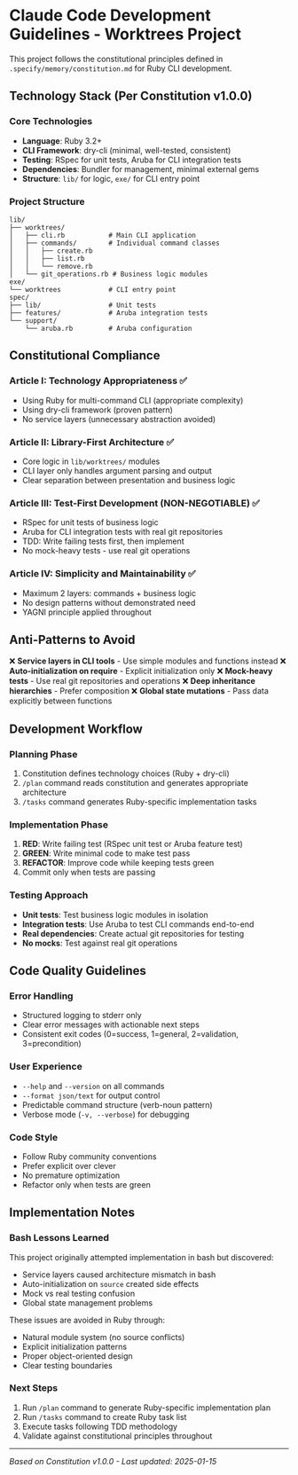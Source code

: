 # Claude Code Development Guidelines - Worktrees Project

This project follows the constitutional principles defined in `.specify/memory/constitution.md` for Ruby CLI development.

## Technology Stack (Per Constitution v1.0.0)

### Core Technologies
- **Language**: Ruby 3.2+
- **CLI Framework**: dry-cli (minimal, well-tested, consistent)
- **Testing**: RSpec for unit tests, Aruba for CLI integration tests
- **Dependencies**: Bundler for management, minimal external gems
- **Structure**: `lib/` for logic, `exe/` for CLI entry point

### Project Structure
```
lib/
├── worktrees/
│   ├── cli.rb           # Main CLI application
│   ├── commands/        # Individual command classes
│   │   ├── create.rb
│   │   ├── list.rb
│   │   └── remove.rb
│   └── git_operations.rb # Business logic modules
exe/
└── worktrees            # CLI entry point
spec/
├── lib/                 # Unit tests
├── features/            # Aruba integration tests
└── support/
    └── aruba.rb         # Aruba configuration
```

## Constitutional Compliance

### Article I: Technology Appropriateness ✅
- Using Ruby for multi-command CLI (appropriate complexity)
- Using dry-cli framework (proven pattern)
- No service layers (unnecessary abstraction avoided)

### Article II: Library-First Architecture ✅
- Core logic in `lib/worktrees/` modules
- CLI layer only handles argument parsing and output
- Clear separation between presentation and business logic

### Article III: Test-First Development (NON-NEGOTIABLE) ✅
- RSpec for unit tests of business logic
- Aruba for CLI integration tests with real git repositories
- TDD: Write failing tests first, then implement
- No mock-heavy tests - use real git operations

### Article IV: Simplicity and Maintainability ✅
- Maximum 2 layers: commands + business logic
- No design patterns without demonstrated need
- YAGNI principle applied throughout

## Anti-Patterns to Avoid

❌ **Service layers in CLI tools** - Use simple modules and functions instead
❌ **Auto-initialization on require** - Explicit initialization only
❌ **Mock-heavy tests** - Use real git repositories and operations
❌ **Deep inheritance hierarchies** - Prefer composition
❌ **Global state mutations** - Pass data explicitly between functions

## Development Workflow

### Planning Phase
1. Constitution defines technology choices (Ruby + dry-cli)
2. `/plan` command reads constitution and generates appropriate architecture
3. `/tasks` command generates Ruby-specific implementation tasks

### Implementation Phase
1. **RED**: Write failing test (RSpec unit test or Aruba feature test)
2. **GREEN**: Write minimal code to make test pass
3. **REFACTOR**: Improve code while keeping tests green
4. Commit only when tests are passing

### Testing Approach
- **Unit tests**: Test business logic modules in isolation
- **Integration tests**: Use Aruba to test CLI commands end-to-end
- **Real dependencies**: Create actual git repositories for testing
- **No mocks**: Test against real git operations

## Code Quality Guidelines

### Error Handling
- Structured logging to stderr only
- Clear error messages with actionable next steps
- Consistent exit codes (0=success, 1=general, 2=validation, 3=precondition)

### User Experience
- `--help` and `--version` on all commands
- `--format json/text` for output control
- Predictable command structure (verb-noun pattern)
- Verbose mode (`-v, --verbose`) for debugging

### Code Style
- Follow Ruby community conventions
- Prefer explicit over clever
- No premature optimization
- Refactor only when tests are green

## Implementation Notes

### Bash Lessons Learned
This project originally attempted implementation in bash but discovered:
- Service layers caused architecture mismatch in bash
- Auto-initialization on `source` created side effects
- Mock vs real testing confusion
- Global state management problems

These issues are avoided in Ruby through:
- Natural module system (no source conflicts)
- Explicit initialization patterns
- Proper object-oriented design
- Clear testing boundaries

### Next Steps
1. Run `/plan` command to generate Ruby-specific implementation plan
2. Run `/tasks` command to create Ruby task list
3. Execute tasks following TDD methodology
4. Validate against constitutional principles throughout

---

*Based on Constitution v1.0.0 - Last updated: 2025-01-15*